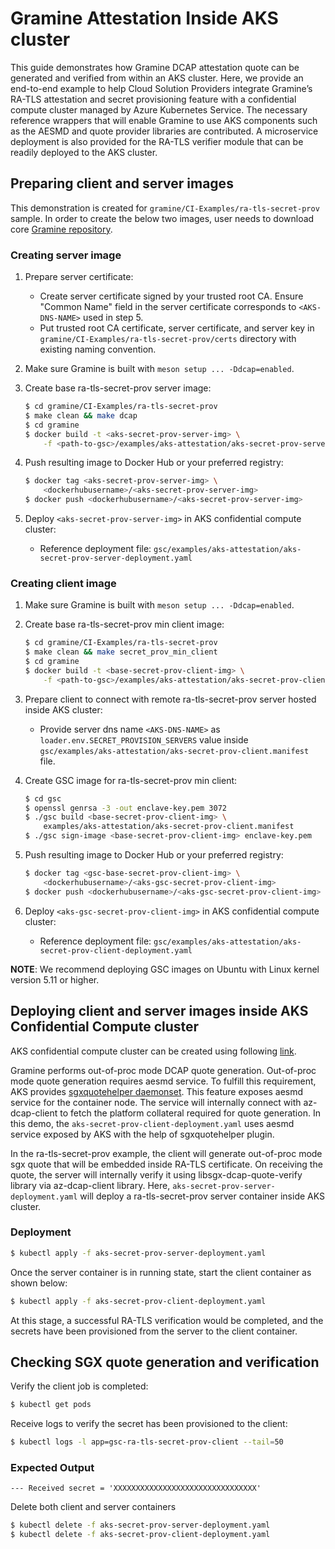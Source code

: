 # Gramine Attestation Inside AKS cluster

This guide demonstrates how Gramine DCAP attestation quote can be generated and verified from
within an AKS cluster. Here, we provide an end-to-end example to help Cloud Solution Providers
integrate Gramine’s RA-TLS attestation and secret provisioning feature with a confidential compute
cluster managed by Azure Kubernetes Service. The necessary reference wrappers that will enable
Gramine to use AKS components such as the AESMD and quote provider libraries are contributed.
A microservice deployment is also provided for the RA-TLS verifier module that can be readily
deployed to the AKS cluster.

## Preparing client and server images

This demonstration is created for ``gramine/CI-Examples/ra-tls-secret-prov`` sample.
In order to create the below two images, user needs to download core [Gramine repository](https://github.com/gramineproject/gramine).

### Creating server image

1. Prepare server certificate:
    - Create server certificate signed by your trusted root CA. Ensure "Common Name"
      field in the server certificate corresponds to `<AKS-DNS-NAME>` used in step 5.
    - Put trusted root CA certificate, server certificate, and server key in
      `gramine/CI-Examples/ra-tls-secret-prov/certs` directory with existing naming convention.

2. Make sure Gramine is built with `meson setup ... -Ddcap=enabled`.

3. Create base ra-tls-secret-prov server image:

    ```sh
    $ cd gramine/CI-Examples/ra-tls-secret-prov
    $ make clean && make dcap
    $ cd gramine
    $ docker build -t <aks-secret-prov-server-img> \
        -f <path-to-gsc>/examples/aks-attestation/aks-secret-prov-server.dockerfile .
    ```

4. Push resulting image to Docker Hub or your preferred registry:

    ```sh
    $ docker tag <aks-secret-prov-server-img> \
        <dockerhubusername>/<aks-secret-prov-server-img>
    $ docker push <dockerhubusername>/<aks-secret-prov-server-img>
    ```

5. Deploy `<aks-secret-prov-server-img>` in AKS confidential compute cluster:
    - Reference deployment file:
        `gsc/examples/aks-attestation/aks-secret-prov-server-deployment.yaml`

### Creating client image

1. Make sure Gramine is built with `meson setup ... -Ddcap=enabled`.

2. Create base ra-tls-secret-prov min client image:

    ```sh
    $ cd gramine/CI-Examples/ra-tls-secret-prov
    $ make clean && make secret_prov_min_client
    $ cd gramine
    $ docker build -t <base-secret-prov-client-img> \
        -f <path-to-gsc>/examples/aks-attestation/aks-secret-prov-client.dockerfile .
    ```

3. Prepare client to connect with remote ra-tls-secret-prov server hosted inside AKS cluster:
    - Provide server dns name `<AKS-DNS-NAME>` as `loader.env.SECRET_PROVISION_SERVERS` value
      inside `gsc/examples/aks-attestation/aks-secret-prov-client.manifest` file.

4. Create GSC image for ra-tls-secret-prov min client:

    ```sh
    $ cd gsc
    $ openssl genrsa -3 -out enclave-key.pem 3072
    $ ./gsc build <base-secret-prov-client-img> \
        examples/aks-attestation/aks-secret-prov-client.manifest
    $ ./gsc sign-image <base-secret-prov-client-img> enclave-key.pem
    ```

5. Push resulting image to Docker Hub or your preferred registry:

    ```sh
    $ docker tag <gsc-base-secret-prov-client-img> \
        <dockerhubusername>/<aks-gsc-secret-prov-client-img>
    $ docker push <dockerhubusername>/<aks-gsc-secret-prov-client-img>
    ```

6. Deploy `<aks-gsc-secret-prov-client-img>` in AKS confidential compute cluster:
    - Reference deployment file:
        `gsc/examples/aks-attestation/aks-secret-prov-client-deployment.yaml`

**NOTE**: We recommend deploying GSC images on Ubuntu with Linux kernel version 5.11 or higher.

## Deploying client and server images inside AKS Confidential Compute cluster

AKS confidential compute cluster can be created using following
[link](https://docs.microsoft.com/en-us/azure/confidential-computing/confidential-nodes-aks-get-started).

Gramine performs out-of-proc mode DCAP quote generation. Out-of-proc mode quote generation requires aesmd
service. To fulfill this requirement, AKS provides
[sgxquotehelper daemonset](https://docs.microsoft.com/en-us/azure/confidential-computing/confidential-nodes-out-of-proc-attestation).
This feature exposes aesmd service for the container node. The service will internally connect with
az-dcap-client to fetch the platform collateral required for quote generation. In this demo, the
``aks-secret-prov-client-deployment.yaml`` uses aesmd service exposed by AKS with the help of
sgxquotehelper plugin.

In the ra-tls-secret-prov example, the client will generate out-of-proc mode sgx quote that will be
embedded inside RA-TLS certificate. On receiving the quote, the server will internally verify it
using libsgx-dcap-quote-verify library via az-dcap-client library. Here,
``aks-secret-prov-server-deployment.yaml`` will deploy a ra-tls-secret-prov server container inside
 AKS cluster.

### Deployment

```sh
$ kubectl apply -f aks-secret-prov-server-deployment.yaml
```

Once the server container is in running state, start the client container as shown below:

```sh
$ kubectl apply -f aks-secret-prov-client-deployment.yaml
```

At this stage, a successful RA-TLS verification would be completed, and the secrets have been
provisioned from the server to the client container.

## Checking SGX quote generation and verification

Verify the client job is completed:

```sh
$ kubectl get pods
```

Receive logs to verify the secret has been provisioned to the client:

```sh
$ kubectl logs -l app=gsc-ra-tls-secret-prov-client --tail=50
```

### Expected Output

`--- Received secret = 'XXXXXXXXXXXXXXXXXXXXXXXXXXXXXXXX'`

Delete both client and server containers

```sh
$ kubectl delete -f aks-secret-prov-server-deployment.yaml
$ kubectl delete -f aks-secret-prov-client-deployment.yaml
```
